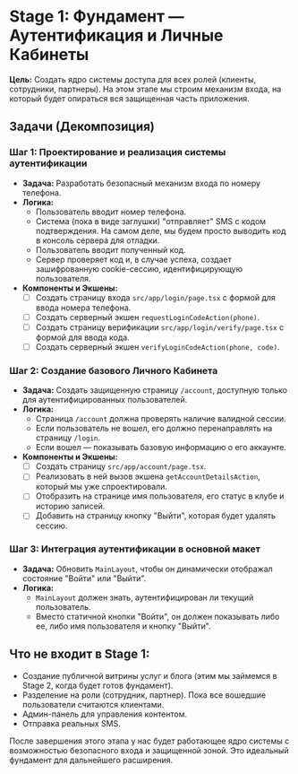 # Stage 1: Фундамент — Аутентификация и Личные Кабинеты

**Цель:** Создать ядро системы доступа для всех ролей (клиенты, сотрудники, партнеры). На этом этапе мы строим механизм входа, на который будет опираться вся защищенная часть приложения.

## Задачи (Декомпозиция)

### Шаг 1: Проектирование и реализация системы аутентификации

- **Задача:** Разработать безопасный механизм входа по номеру телефона.
- **Логика:**
  - Пользователь вводит номер телефона.
  - Система (пока в виде заглушки) "отправляет" SMS с кодом подтверждения. На самом деле, мы будем просто выводить код в консоль сервера для отладки.
  - Пользователь вводит полученный код.
  - Сервер проверяет код и, в случае успеха, создает зашифрованную cookie-сессию, идентифицирующую пользователя.
- **Компоненты и Экшены:**
  - [ ] Создать страницу входа `src/app/login/page.tsx` с формой для ввода номера телефона.
  - [ ] Создать серверный экшен `requestLoginCodeAction(phone)`.
  - [ ] Создать страницу верификации `src/app/login/verify/page.tsx` с формой для ввода кода.
  - [ ] Создать серверный экшен `verifyLoginCodeAction(phone, code)`.

### Шаг 2: Создание базового Личного Кабинета

- **Задача:** Создать защищенную страницу `/account`, доступную только для аутентифицированных пользователей.
- **Логика:**
  - Страница `/account` должна проверять наличие валидной сессии.
  - Если пользователь не вошел, его должно перенаправлять на страницу `/login`.
  - Если вошел — показывать базовую информацию о его аккаунте.
- **Компоненты и Экшены:**
  - [ ] Создать страницу `src/app/account/page.tsx`.
  - [ ] Реализовать в ней вызов экшена `getAccountDetailsAction`, который мы уже спроектировали.
  - [ ] Отобразить на странице имя пользователя, его статус в клубе и историю записей.
  - [ ] Добавить на страницу кнопку "Выйти", которая будет удалять сессию.

### Шаг 3: Интеграция аутентификации в основной макет

- **Задача:** Обновить `MainLayout`, чтобы он динамически отображал состояние "Войти" или "Выйти".
- **Логика:**
  - `MainLayout` должен знать, аутентифицирован ли текущий пользователь.
  - Вместо статичной кнопки "Войти", он должен показывать либо ее, либо имя пользователя и кнопку "Выйти".

## Что не входит в Stage 1:

- Создание публичной витрины услуг и блога (этим мы займемся в Stage 2, когда будет готов фундамент).
- Разделение на роли (сотрудник, партнер). Пока все вошедшие пользователи считаются клиентами.
- Админ-панель для управления контентом.
- Отправка реальных SMS.

После завершения этого этапа у нас будет работающее ядро системы с возможностью безопасного входа и защищенной зоной. Это идеальный фундамент для дальнейшего расширения.